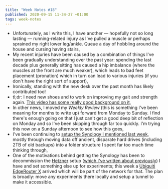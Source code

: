 ```yaml
---
title: "Week Notes #18"
published: 2020-09-15 11-34-27 +01:00
tags: week-notes
---
```


* Unfortunately, as I write this, I have another — hopefully not so long
  lasting — running-related injury as I've pulled a muscle or perhaps sprained
  my right lower leg/ankle. Queue a day of hobbling around the house and
  cursing having stairs,
* My recent injuries have been caused by a combination of things I've been
  gradually understanding over the past year: spending the last decade plus
  generally sitting has caused a hip imbalance (where the muscles at the front
  are much weaker), which leads to bad feet placement (pronation) which in turn
  can lead to various injuries (if you don't have the right sort of support),
* Ironically, standing with the new desk over the past month has likely
  contributed too!
* tl;dr: I need new shoes and to work on improving my gait and strength again.
  [This video has some really good background on it][1],
* In other news, I moved my _Weekly Review_ (this is something I've been meaning
  for months to write up) forward from Monday to Sunday. I find there's enough
  going on that I just can't get a good deep bit of reflection on Monday and so
  I've been skipping through far too quickly. I'm trying this now on a Sunday
  afternoon to see how this goes,
* I've been continuing to [setup the Synology I mentioned last week][2], mostly
  through moving data off ancient, disparate hard drives (including 2TB of old
  backups) into a folder structure I spent far too much time thinking through,
* One of the motivations behind getting the Synology has been to decommission
  the [Hetzner][4] setup ([which I've written about previously][3]) I have and
  set something else up for experiments; this week a [Ubiquiti EdgeRouter X][5]
  arrived which will be part of the network for that. The plan is broadly: move
  any experiments there locally and setup a tunnel to make it accessible.

[1]: https://www.youtube.com/watch?v=cTZOqbR_3hU
[2]: https://nickcharlton.net/posts/week-notes-17.html
[3]: https://nickcharlton.net/posts/configuring-esxi-6-on-hetzner.html
[4]: https://www.hetzner.com
[5]: https://www.ui.com/edgemax/edgerouter-x/
